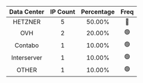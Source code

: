 | Data Center | IP Count | Percentage | Freq |
|:------------:|:--------:|:-----------:|:-----:|
| HETZNER | 5 | 50.00% | 🔴 |
| OVH | 2 | 20.00% | 🟢 |
| Contabo | 1 | 10.00% | 🟢 |
| Interserver | 1 | 10.00% | 🟢 |
| OTHER | 1 | 10.00% | 🟢 |